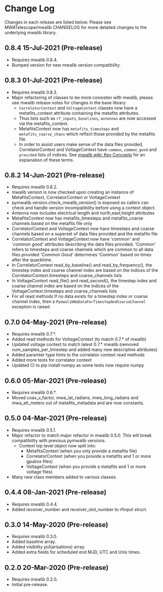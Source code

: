 # Change Log

Changes in each release are listed below. Please see MWATelescope/mwalib CHANGELOG for more detailed changes to the underlying mwalib library.

## 0.8.4 15-Jul-2021 (Pre-release)

* Requires mwalib 0.8.4.
* Bumped version for new mwalib version compatibility.

## 0.8.3 01-Jul-2021 (Pre-release)

* Requires mwalib 0.8.3.
* Major refactoring of classes to be more consisten with mwalib, please see mwalib release notes for changes in the base library.
  * `CorrelatorContext` and `VoltageContext` classes now have a metafits_context attribute containing the metafits attributes.
  * Thus lists such as `rf_inputs`, `baselines`, `antennas` are now accessed via the metafits_context.
  * MetafitsContext now has `metafits_timesteps` and `metafits_coarse_chans` which reflect those provided by the metafits file.
  * In order to assist users make sense of the data files provided, CorrelatorContext and VoltageContext have `common`, `common_good` and `provided` lists of indices. See [mwalib wiki: Key Concepts](https://github.com/MWATelescope/mwalib/wiki/Key-Concepts) for an explanation of these terms.

## 0.8.2 14-Jun-2021 (Pre-release)

* Requires mwalib 0.8.2.
* mwalib version is now checked upon creating an instance of MetafitsContext, CorrelatorContext or VoltageContext
* pymwalib.version.check_mwalib_version() is exposed so callers can check and handle version incompatibility before using a context object.  
* Antenna now includes electrical length and north,east,height attributes
* MetafitsContext now has metafits_timesteps and metafits_coarse channels based on the metafits file only
* CorrelatorContext and VoltageContext now have timesteps and coarse channels based on a superset of data files provided and the metafits file
* CorrelatorContext and VoltageContext now have 'common' and 'common good' attributes describing the data files provided. 'Common' refers to timesteps and coarse channels which are common to all data files provided 'Common Good' determines 'Common' based on times after the quacktime.
* In CorrelatorContext read_by_baseline() and read_by_frequency(), the timestep index and coarse channel index are based on the indices of the CorrelatorContext.timesteps and coarse_channels lists
* In VoltageContext read_file() and read_second(), the timestep index and coarse channel index are based on the indices of the VoltageContext.timesteps and coarse_channels lists
* For all read methods If no data exists for a timestep index or coarse channel index, then a `PymwalibNoDataForTimestepAndCoarseChannel` exception is raised

## 0.7.0 04-May-2021 (Pre-release)

* Requires mwalib 0.7.*.
* Added read methods for VoltageContext (to match 0.7.* of mwalib)
* Updated voltage context to match latest 0.7.* mwalib (removed num_samples_per_timestep and added many new descriptive attributes)
* Added paramter type hints to the correlator context read methods
* Added more tests for correlator context
* Updated CI to pip install numpy as some tests now require numpy

## 0.6.0 05-Mar-2021 (Pre-release)

* Requires mwalib 0.6.*.
* Moved coax_v_factor, mwa_lat_radians, mwa_long_radians and mwa_alt_meters out of metafits_metadata and are now constants.

## 0.5.0 04-Mar-2021 (Pre-release)

* Requires mwalib 0.5.1.
* Major refactor to match major refactor in mwalib 0.5.0. This will break compatibility with previous pymwalib versions.
    * Context top level object now split into:
        * MetafitsContext (when you only provide a metafits file)
        * CorrelatorContext (when you provide a metafits and 1 or more gpubox files)
        * VoltageContext (when you provide a metafits and 1 or more voltage files)
* Many new class members added to various classes.

## 0.4.4 08-Jan-2021 (Pre-release)

* Requires mwalib 0.4.4.
* Added receiver_number and receiver_slot_number to rfinput struct.

## 0.3.0 14-May-2020 (Pre-release)

* Requires mwalib 0.3.0.
* Added baseline array.
* Added visibility pol(arisations) array.
* Added extra fields for scheduled end MJD, UTC and Unix times.

## 0.2.0 20-Mar-2020 (Pre-release)

* Requires mwalib 0.2.0.
* Initial pre-release.
